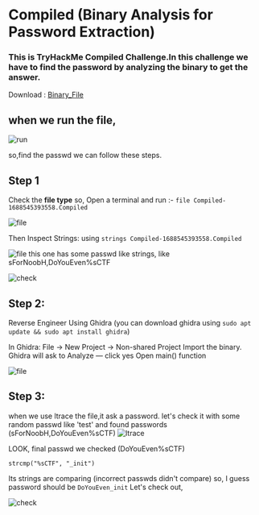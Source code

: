 # Compiled (Binary Analysis for Password Extraction)
### This is TryHackMe Compiled Challenge.In this challenge we have to find the password by analyzing the binary to get the answer.
Download : [Binary_File](https://github.com/NadeeraRukshan/THM_CTFs/blob/3ce498c9bc67b86325856d023e62444f2cd5a6fe/Files/Compiled-1688545393558.Compiled)

## when we run the file,
![run](https://github.com/NadeeraRukshan/THM_CTFs/blob/af3f91abe32785eb9569e84bbf4802068fa92039/images/test.png)

so,find the passwd we can follow these steps.
  
## Step 1
Check the **file type** so, Open a terminal and run :- 
              `file Compiled-1688545393558.Compiled`

![file](https://github.com/NadeeraRukshan/THM_CTFs/blob/a53a5c098abd64016e8e4f433b18437885f143e0/images/file.png)

Then Inspect Strings: using `strings Compiled-1688545393558.Compiled`

![file](https://github.com/NadeeraRukshan/THM_CTFs/blob/7946a8d905e8872f1ded38a9886e3ec474083934/images/strings.png)
this one has some passwd like strings, like sForNoobH,DoYouEven%sCTF

![check](https://github.com/NadeeraRukshan/THM_CTFs/blob/7946a8d905e8872f1ded38a9886e3ec474083934/images/passcheck.png)

## Step 2: 
Reverse Engineer Using Ghidra
(you can download ghidra using ```sudo apt update && sudo apt install ghidra```)

In Ghidra:
File → New Project → Non-shared Project
Import the binary.
Ghidra will ask to Analyze — click yes
Open main() function 

![file](https://github.com/NadeeraRukshan/THM_CTFs/blob/b3475349a931b4202667341431dfeafa9c491bf6/images/ghi.png)

## Step 3: 
when we use ltrace the file,it ask a password. let's check it with some random passwd like 'test' and found passwords (sForNoobH,DoYouEven%sCTF)
![ltrace](https://github.com/NadeeraRukshan/THM_CTFs/blob/7946a8d905e8872f1ded38a9886e3ec474083934/images/ltrace.png)

LOOK, final passwd we checked (DoYouEven%sCTF) 

```strcmp("%sCTF", "_init")``` 

 Its strings are comparing (incorrect passwds didn't compare) so, I guess password should be `DoYouEven_init`
Let's check out,

![check](https://github.com/NadeeraRukshan/THM_CTFs/blob/af3f91abe32785eb9569e84bbf4802068fa92039/images/correct.png)
